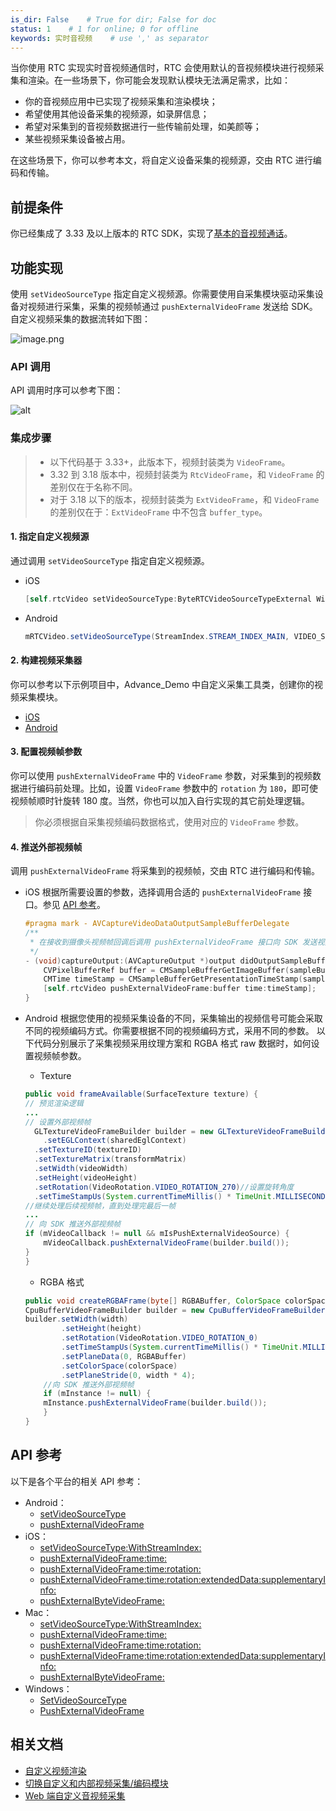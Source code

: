 ```yaml
---
is_dir: False    # True for dir; False for doc
status: 1    # 1 for online; 0 for offline
keywords: 实时音视频    # use ',' as separator
---
```


当你使用 RTC 实现实时音视频通信时，RTC 会使用默认的音视频模块进行视频采集和渲染。在一些场景下，你可能会发现默认模块无法满足需求，比如：

* 你的音视频应用中已实现了视频采集和渲染模块；
* 希望使用其他设备采集的视频源，如录屏信息；
* 希望对采集到的音视频数据进行一些传输前处理，如美颜等；
* 某些视频采集设备被占用。

在这些场景下，你可以参考本文，将自定义设备采集的视频源，交由 RTC 进行编码和传输。


## 前提条件

你已经集成了 3.33 及以上版本的 RTC SDK，实现了[基本的音视频通话](70123)。

## 功能实现

使用 `setVideoSourceType` 指定自定义视频源。你需要使用自采集模块驱动采集设备对视频进行采集，采集的视频帧通过 `pushExternalVideoFrame` 发送给 SDK。
自定义视频采集的数据流转如下图：

![image.png](https://p-vcloud.byteimg.com/tos-cn-i-em5hxbkur4/1d08fcecddfb4c93b42be9eb8b380b4e~tplv-em5hxbkur4-noop.image?width=1100&height=226)
### API 调用

API 调用时序可以参考下图：

![alt](https://portal.volccdn.com/obj/volcfe/cloud-universal-doc/upload_05f6cb241e9111651b52431848535a58.png)



### 集成步骤


>- 以下代码基于 3.33+，此版本下，视频封装类为 `VideoFrame`。
>- 3.32 到 3.18 版本中，视频封装类为 `RtcVideoFrame`，和 `VideoFrame` 的差别仅在于名称不同。
>- 对于 3.18 以下的版本，视频封装类为 `ExtVideoFrame`，和 `VideoFrame` 的差别仅在于：`ExtVideoFrame` 中不包含 `buffer_type`。

#### 1. 指定自定义视频源
通过调用 `setVideoSourceType` 指定自定义视频源。

- iOS
    ```objectivec
    [self.rtcVideo setVideoSourceType:ByteRTCVideoSourceTypeExternal WithStreamIndex:ByteRTCStreamIndexMain];
    ```
    
- Android
    
    ```java
    mRTCVideo.setVideoSourceType(StreamIndex.STREAM_INDEX_MAIN, VIDEO_SOURCE_TYPE_EXTERNAL);
    ```
#### 2. 构建视频采集器
你可以参考以下示例项目中，Advance_Demo 中自定义采集工具类，创建你的视频采集模块。

- [iOS](https://github.com/volcengine/VolcEngineRTC/blob/main/iOS/Advanced_Demo/Advanced/Feature/ExternalVideo/CustomCameraCapture.h)
- [Android](https://github.com/volcengine/VolcEngineRTC/blob/main/Android/Advanced_Demo/app/src/main/java/com/ss/video/rtc/demo/advanced/external/CustomCapture.java)

#### 3. 配置视频帧参数

你可以使用 `pushExternalVideoFrame` 中的 `VideoFrame` 参数，对采集到的视频数据进行编码前处理。比如，设置 `VideoFrame` 参数中的 `rotation` 为 `180`，即可使视频帧顺时针旋转 180 度。当然，你也可以加入自行实现的其它前处理逻辑。

> 你必须根据自采集视频编码数据格式，使用对应的 `VideoFrame` 参数。

#### 4. 推送外部视频帧
调用 `pushExternalVideoFrame` 将采集到的视频帧，交由 RTC 进行编码和传输。
    
- iOS
根据所需要设置的参数，选择调用合适的 `pushExternalVideoFrame` 接口。参见 [API 参考](#apireference)。

    ```objectivec
    #pragma mark - AVCaptureVideoDataOutputSampleBufferDelegate
    /**
     * 在接收到摄像头视频帧回调后调用 pushExternalVideoFrame 接口向 SDK 发送视频帧数据。
     */
    - (void)captureOutput:(AVCaptureOutput *)output didOutputSampleBuffer:(CMSampleBufferRef)sampleBuffer fromConnection:(AVCaptureConnection *)connection {
        CVPixelBufferRef buffer = CMSampleBufferGetImageBuffer(sampleBuffer);
        CMTime timeStamp = CMSampleBufferGetPresentationTimeStamp(sampleBuffer);//建议增加时间戳打印，便于进行异常问题的定位和排查。
        [self.rtcVideo pushExternalVideoFrame:buffer time:timeStamp];
    }
    ```
- Android
根据您使用的视频采集设备的不同，采集输出的视频信号可能会采取不同的视频编码方式。你需要根据不同的视频编码方式，采用不同的参数。
以下代码分别展示了采集视频采用纹理方案和 RGBA 格式 raw 数据时，如何设置视频帧参数。
	- Texture
	```java
	public void frameAvailable(SurfaceTexture texture) {
  // 预览渲染逻辑
  ...
  // 设置外部视频帧
	  GLTextureVideoFrameBuilder builder = new GLTextureVideoFrameBuilder(VideoPixelFormat.kVideoPixelFormatTextureOES)//或 TEXTURE_2D
	    .setEGLContext(sharedEglContext)
      .setTextureID(textureID)
      .setTextureMatrix(transformMatrix)
      .setWidth(videoWidth)
      .setHeight(videoHeight)
      .setRotation(VideoRotation.VIDEO_ROTATION_270)//设置旋转角度
      .setTimeStampUs(System.currentTimeMillis() * TimeUnit.MILLISECONDS.toNanos(1))//设置时间戳
    //继续处理后续视频帧，直到处理完最后一帧
    ...
    // 向 SDK 推送外部视频帧
    if (mVideoCallback != null && mIsPushExternalVideoSource) {
	    mVideoCallback.pushExternalVideoFrame(builder.build());
    }
  }
	```
	- RGBA 格式
		
	```java
	public void createRGBAFrame(byte[] RGBABuffer, ColorSpace colorSpace) {
    CpuBufferVideoFrameBuilder builder = new CpuBufferVideoFrameBuilder(VideoPixelFormat.kVideoPixelFormatRGBA);
    builder.setWidth(width)
            .setHeight(height)
            .setRotation(VideoRotation.VIDEO_ROTATION_0)
            .setTimeStampUs(System.currentTimeMillis() * TimeUnit.MILLISECONDS.toNanos(1))//设置时间戳
            .setPlaneData(0, RGBABuffer)
            .setColorSpace(colorSpace)
            .setPlaneStride(0, width * 4);
	    //向 SDK 推送外部视频帧
	    if (mInstance != null) {
        mInstance.pushExternalVideoFrame(builder.build());
	    }
	}
	```


## <span id= apireference>API 参考</span>
以下是各个平台的相关 API 参考：
- Android：
	- [setVideoSourceType](70080.md#setvideosourcetype)
    - [pushExternalVideoFrame](70080.md#pushexternalvideoframe)
- iOS：
	- [setVideoSourceType:WithStreamIndex:](70086.md#ByteRTCVideo-setvideosourcetype-withstreamindex)
    - [pushExternalVideoFrame:time:](70086.md#pushexternalvideoframe-time)
    - [pushExternalVideoFrame:time:rotation:](70086.md#pushexternalvideoframe-time-rotation)
    - [pushExternalVideoFrame:time:rotation:extendedData:supplementaryInfo:](70086.md#pushexternalvideoframe-time-rotation-extendeddata-supplementaryinfo)
    - [pushExternalByteVideoFrame:](70086.md#pushexternalbytevideoframe)
- Mac：
	- [setVideoSourceType:WithStreamIndex:](70092.md#ByteRTCVideo-setvideosourcetype-withstreamindex)
    - [pushExternalVideoFrame:time:](70092.md#pushexternalvideoframe-time)
    - [pushExternalVideoFrame:time:rotation:](70092.md#pushexternalvideoframe-time-rotation)
    - [pushExternalVideoFrame:time:rotation:extendedData:supplementaryInfo:](70092.md#pushexternalvideoframe-time-rotation-extendeddata-supplementaryinfo)
    - [pushExternalByteVideoFrame:](70092.md#pushexternalbytevideoframe)
- Windows：
	- [SetVideoSourceType](70095.md#setvideosourcetype)
    - [PushExternalVideoFrame](70095.md#pushexternalvideoframe)

## 相关文档
- [自定义视频渲染](81201)
- [切换自定义和内部视频采集/编码模块](100448)
- [Web 端自定义音视频采集](128914)
